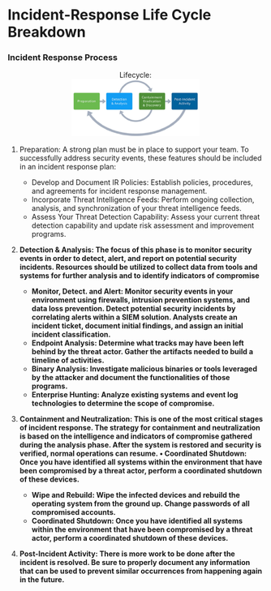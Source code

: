 # Incident-Response Life Cycle Breakdown 

<h3> Incident Response Process </h3>
<p align="center">
Lifecycle: <br/>
<img src="https://github.com/gitahn11/Splunk-Project/blob/main/Uploads/Picture2.png" height="50%" width="50%" alt="Disk Sanitization Steps"/>
  </p>
<ol> 
  <li> Preparation: A strong plan must be in place to support your team. To successfully address security events, these features should be included in an incident response plan: </li>
  <ul>
    <li> Develop and Document IR Policies: Establish policies, procedures, and agreements for incident response management. </li>
    <li> Incorporate Threat Intelligence Feeds: Perform ongoing collection, analysis, and synchronization of your threat intelligence feeds. </li>
    <li> Assess Your Threat Detection Capability: Assess your current threat detection capability and update risk assessment and improvement programs. </li>
  </ul> 
 
  <b> <li> Detection & Analysis: The focus of this phase is to monitor security events in order to detect, alert, and report on potential security incidents. Resources should be utilized to collect data from tools and systems for further analysis and to identify indicators of compromise </li>
  <ul>
    <li> Monitor, Detect. and Alert: Monitor security events in your environment using firewalls, intrusion prevention systems, and data loss prevention. Detect potential security incidents by correlating alerts within a SIEM solution. Analysts create an incident ticket, document initial findings, and assign an initial incident classification. </li>
    <li> Endpoint Analysis: Determine what tracks may have been left behind by the threat actor. Gather the artifacts needed to build a timeline of activities. </li>
    <li> Binary Analysis: Investigate malicious binaries or tools leveraged by the attacker and document the functionalities of those programs. </li>
    <li> Enterprise Hunting: Analyze existing systems and event log technologies to determine the scope of compromise. </li>
  </ul>
      </b>
  
  <b> <li> Containment and Neutralization: This is one of the most critical stages of incident response. The strategy for containment and neutralization is based on the intelligence and indicators of compromise gathered during the analysis phase. After the system is restored and security is verified, normal operations can resume.
•	Coordinated Shutdown: Once you have identified all systems within the environment that have been compromised by a threat actor, perform a coordinated shutdown of these devices. </li>
  <ul>
    <li> Wipe and Rebuild: Wipe the infected devices and rebuild the operating system from the ground up. Change passwords of all compromised accounts. </li>
    <li> Coordinated Shutdown: Once you have identified all systems within the environment that have been compromised by a threat actor, perform a coordinated shutdown of these devices.  </li>
  </ul>
  </b>
  
  <b> <li> Post-Incident Activity: There is more work to be done after the incident is resolved. Be sure to properly document any information that can be used to prevent similar occurrences from happening again in the future. </li>
  </b>
</ol> 

<!--
 ```diff
- text in red
+ text in green
! text in orange
# text in gray
@@ text in purple (and bold)@@
```
--!>
